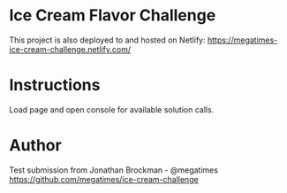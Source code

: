 # Ice Cream Flavor Challenge
This project is also deployed to and hosted on Netlify: 
https://megatimes-ice-cream-challenge.netlify.com/

# Instructions
Load page and open console for available solution calls.

# Author
Test submission from Jonathan Brockman - @megatimes
https://github.com/megatimes/ice-cream-challenge
